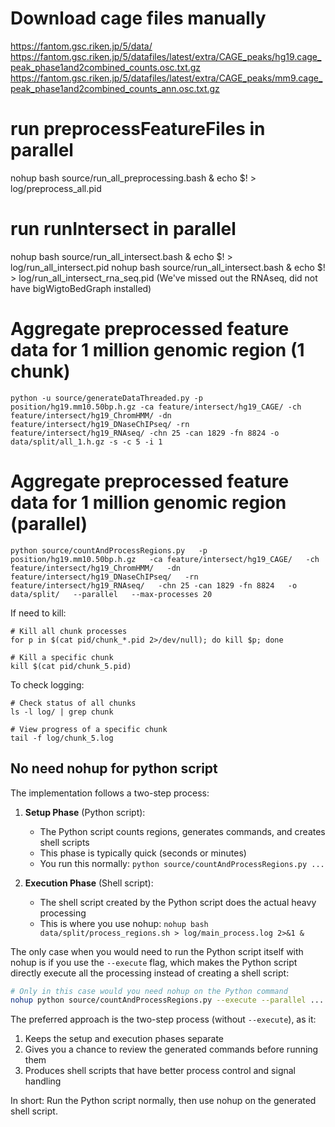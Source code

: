 # Download cage files manually
https://fantom.gsc.riken.jp/5/data/
https://fantom.gsc.riken.jp/5/datafiles/latest/extra/CAGE_peaks/hg19.cage_peak_phase1and2combined_counts.osc.txt.gz
https://fantom.gsc.riken.jp/5/datafiles/latest/extra/CAGE_peaks/mm9.cage_peak_phase1and2combined_counts_ann.osc.txt.gz

# run preprocessFeatureFiles in parallel
nohup bash source/run_all_preprocessing.bash & echo $! > log/preprocess_all.pid
<!-- nohup bash source/run_all_preprocessing.bash & echo $! > log/preprocess_all_rna_seq.pid  (We've missed out the RNAseq, did not have bigWigtoBedGraph installed) -->

# run runIntersect in parallel
nohup bash source/run_all_intersect.bash & echo $! > log/run_all_intersect.pid
nohup bash source/run_all_intersect.bash & echo $! > log/run_all_intersect_rna_seq.pid  (We've missed out the RNAseq, did not have bigWigtoBedGraph installed)

# Aggregate preprocessed feature data for 1 million genomic region (1 chunk)
``` example of one command:
python -u source/generateDataThreaded.py -p position/hg19.mm10.50bp.h.gz -ca feature/intersect/hg19_CAGE/ -ch feature/intersect/hg19_ChromHMM/ -dn feature/intersect/hg19_DNaseChIPseq/ -rn feature/intersect/hg19_RNAseq/ -chn 25 -can 1829 -fn 8824 -o data/split/all_1.h.gz -s -c 5 -i 1
```

# Aggregate preprocessed feature data for 1 million genomic region (parallel)
```example command:
python source/countAndProcessRegions.py   -p position/hg19.mm10.50bp.h.gz   -ca feature/intersect/hg19_CAGE/   -ch feature/intersect/hg19_ChromHMM/   -dn feature/intersect/hg19_DNaseChIPseq/   -rn feature/intersect/hg19_RNAseq/   -chn 25 -can 1829 -fn 8824   -o data/split/   --parallel   --max-processes 20
```

If need to kill:
```
# Kill all chunk processes
for p in $(cat pid/chunk_*.pid 2>/dev/null); do kill $p; done

# Kill a specific chunk
kill $(cat pid/chunk_5.pid)
```
To check logging:
```
# Check status of all chunks
ls -l log/ | grep chunk

# View progress of a specific chunk
tail -f log/chunk_5.log
```

## No need nohup for python script
The implementation follows a two-step process:

1. **Setup Phase** (Python script):
   - The Python script counts regions, generates commands, and creates shell scripts
   - This phase is typically quick (seconds or minutes)
   - You run this normally: `python source/countAndProcessRegions.py ...`

2. **Execution Phase** (Shell script):
   - The shell script created by the Python script does the actual heavy processing
   - This is where you use nohup: `nohup bash data/split/process_regions.sh > log/main_process.log 2>&1 &`

The only case when you would need to run the Python script itself with nohup is if you use the `--execute` flag, which makes the Python script directly execute all the processing instead of creating a shell script:

```bash
# Only in this case would you need nohup on the Python command
nohup python source/countAndProcessRegions.py --execute --parallel ... > log/python_execution.log 2>&1 &
```

The preferred approach is the two-step process (without `--execute`), as it:
1. Keeps the setup and execution phases separate
2. Gives you a chance to review the generated commands before running them
3. Produces shell scripts that have better process control and signal handling

In short: Run the Python script normally, then use nohup on the generated shell script.
